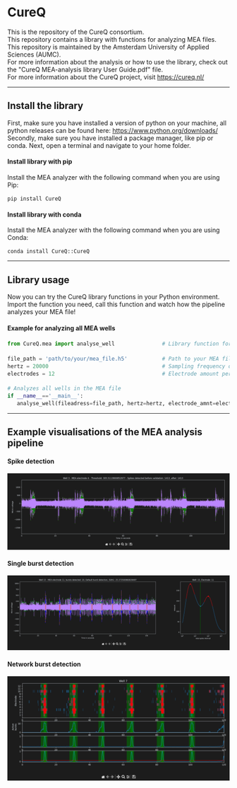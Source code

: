 # CureQ

This is the repository of the CureQ consortium.<br>
This repository contains a library with functions for analyzing MEA files.<br>
This repository is maintained by the Amsterdam University of Applied Sciences (AUMC).<br>
For more information about the analysis or how to use the library, check out the "CureQ MEA-analysis library User Guide.pdf" file.<br>
For more information about the CureQ project, visit https://cureq.nl/

___

## Install the library

First, make sure you have installed a version of python on your machine, all python releases can be found here: https://www.python.org/downloads/ <br>
Secondly, make sure you have installed a package manager, like pip or conda.
Next, open a terminal and navigate to your home folder.

#### Install library with pip
Install the MEA analyzer with the following command when you are using Pip:
```shell
pip install CureQ 
```

#### Install library with conda
Install the MEA analyzer with the following command when you are using Conda:
```shell
conda install CureQ::CureQ
```

---

## Library usage
Now you can try the CureQ library functions in your Python environment. <br>
Import the function you need, call this function and watch how the pipeline analyzes your MEA file!

#### Example for analyzing all MEA wells
```python
from CureQ.mea import analyse_well               # Library function for analyzing wells

file_path = 'path/to/your/mea_file.h5'           # Path to your MEA file
hertz = 20000                                    # Sampling frequency of MEA system
electrodes = 12                                  # Electrode amount per well

# Analyzes all wells in the MEA file
if __name__=='__main__':
   analyse_well(fileadress=file_path, hertz=hertz, electrode_amnt=electrodes)
```

---

## Example visualisations of the MEA analysis pipeline

#### Spike detection
![Spike detection](https://github.com/CureQ/CureQ/blob/main/Example_visualisations/spike_detection.png)

#### Single burst detection
![Burst detection](https://github.com/CureQ/CureQ/blob/main/Example_visualisations/burst_detection.PNG)

#### Network burst detection
![Network burst detection](https://github.com/CureQ/CureQ/blob/main/Example_visualisations/network_burst_detection.PNG)

<!--
**CureQ/CureQ** is a ✨ _special_ ✨ repository because its `README.md` (this file) appears on your GitHub profile.
-->
